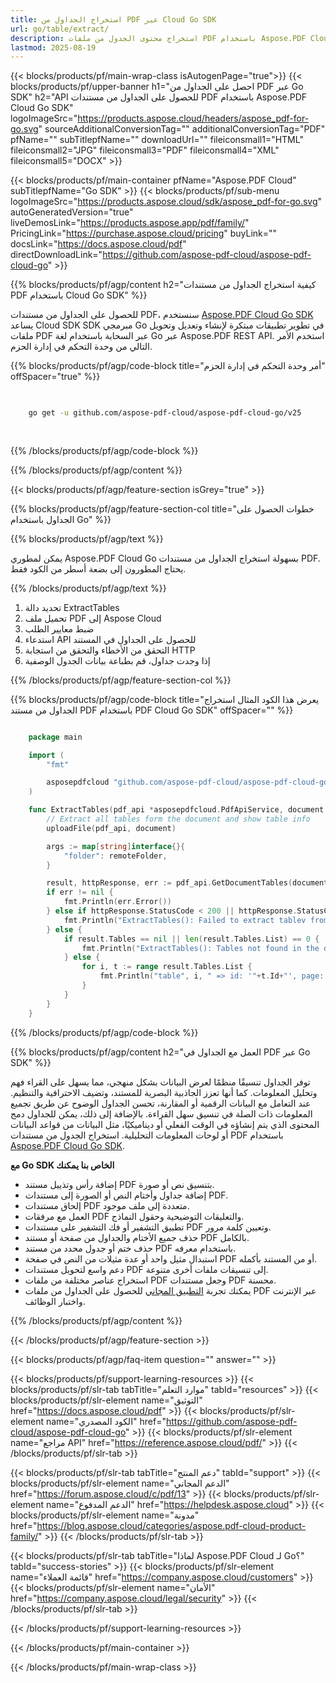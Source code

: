 ```yaml
---
title: استخراج الجداول من PDF عبر Cloud Go SDK
url: go/table/extract/
description: استخراج محتوى الجدول من ملفات PDF باستخدام Aspose.PDF Cloud SDK مع لغة Go.
lastmod: 2025-08-19
---
```


{{< blocks/products/pf/main-wrap-class isAutogenPage="true">}}
{{< blocks/products/pf/upper-banner h1="احصل على الجداول من PDF عبر Go SDK" h2="API للحصول على الجداول من مستندات PDF باستخدام Aspose.PDF Cloud Go SDK" logoImageSrc="https://products.aspose.cloud/headers/aspose_pdf-for-go.svg" sourceAdditionalConversionTag="" additionalConversionTag="PDF" pfName="" subTitlepfName="" downloadUrl="" fileiconsmall1="HTML" fileiconsmall2="JPG" fileiconsmall3="PDF" fileiconsmall4="XML" fileiconsmall5="DOCX" >}}

{{< blocks/products/pf/main-container pfName="Aspose.PDF Cloud" subTitlepfName="Go SDK" >}}
{{< blocks/products/pf/sub-menu logoImageSrc="https://products.aspose.cloud/sdk/aspose_pdf-for-go.svg"
autoGeneratedVersion="true"
liveDemosLink="https://products.aspose.app/pdf/family/" PricingLink="https://purchase.aspose.cloud/pricing" buyLink="" docsLink="https://docs.aspose.cloud/pdf"  directDownloadLink="https://github.com/aspose-pdf-cloud/aspose-pdf-cloud-go" >}}

{{% blocks/products/pf/agp/content h2="كيفية استخراج الجداول من مستندات PDF باستخدام Cloud Go SDK" %}}

للحصول على الجداول من مستندات PDF، سنستخدم
[Aspose.PDF Cloud Go SDK](https://products.aspose.cloud/pdf/go/)
يساعد Cloud SDK SDK مبرمجي Go في تطوير تطبيقات مبتكرة لإنشاء وتعديل وتحويل ملفات PDF عبر السحابة باستخدام لغة Go عبر Aspose.PDF REST API. استخدم الأمر التالي من وحدة التحكم في إدارة الحزم.

{{% blocks/products/pf/agp/code-block title="أمر وحدة التحكم في إدارة الحزم" offSpacer="true" %}}

```bash

     
    go get -u github.com/aspose-pdf-cloud/aspose-pdf-cloud-go/v25
     
     
```

{{% /blocks/products/pf/agp/code-block %}}

{{% /blocks/products/pf/agp/content %}}

{{< blocks/products/pf/agp/feature-section isGrey="true" >}}

{{% blocks/products/pf/agp/feature-section-col title="خطوات الحصول على الجداول باستخدام Go" %}}

{{% blocks/products/pf/agp/text %}}

يمكن لمطوري Aspose.PDF Cloud Go بسهولة استخراج الجداول من مستندات PDF. يحتاج المطورون إلى بضعة أسطر من الكود فقط.

{{% /blocks/products/pf/agp/text %}}

1. تحديد دالة ExtractTables
1. تحميل ملف PDF إلى Aspose Cloud
1. ضبط معايير الطلب
1. استدعاء API للحصول على الجداول في المستند
1. التحقق من الأخطاء والتحقق من استجابة HTTP
1. إذا وجدت جداول، قم بطباعة بيانات الجدول الوصفية

{{% /blocks/products/pf/agp/feature-section-col %}}

{{% blocks/products/pf/agp/code-block title="يعرض هذا الكود المثال استخراج الجداول من مستند PDF باستخدام PDF Cloud Go SDK" offSpacer="" %}}

```go

    package main

    import (
        "fmt"

        asposepdfcloud "github.com/aspose-pdf-cloud/aspose-pdf-cloud-go/v25"
    )

    func ExtractTables(pdf_api *asposepdfcloud.PdfApiService, document string, remoteFolder string) {
        // Extract all tables form the document and show table info
        uploadFile(pdf_api, document)

        args := map[string]interface{}{
            "folder": remoteFolder,
        }

        result, httpResponse, err := pdf_api.GetDocumentTables(document, args)
        if err != nil {
            fmt.Println(err.Error())
        } else if httpResponse.StatusCode < 200 || httpResponse.StatusCode > 299 {
            fmt.Println("ExtractTables(): Failed to extract tablev from the document.")
        } else {
            if result.Tables == nil || len(result.Tables.List) == 0 {
                fmt.Println("ExtractTables(): Tables not found in the document.")
            } else {
                for i, t := range result.Tables.List {
                    fmt.Println("table", i, " => id: '"+t.Id+"', page: '", t.PageNum, "', rows: '", len(t.RowList), "', columns: '", len(t.RowList[0].CellList), "'")
                }
            }
        }
    }
```

{{% /blocks/products/pf/agp/code-block %}}

{{% blocks/products/pf/agp/content h2="العمل مع الجداول في PDF عبر Go SDK" %}}

توفر الجداول تنسيقًا منظمًا لعرض البيانات بشكل منهجي، مما يسهل على القراء فهم وتحليل المعلومات. كما أنها تعزز الجاذبية البصرية للمستند، وتضيف الاحترافية والتنظيم. عند التعامل مع البيانات الرقمية أو المقارنة، تحسن الجداول الوضوح عن طريق تجميع المعلومات ذات الصلة في تنسيق سهل القراءة. بالإضافة إلى ذلك، يمكن للجداول دمج المحتوى الذي يتم إنشاؤه في الوقت الفعلي أو ديناميكيًا، مثل البيانات من قواعد البيانات أو لوحات المعلومات التحليلية. استخراج الجدول من مستندات PDF باستخدام [Aspose.PDF Cloud Go SDK](https://products.aspose.cloud/pdf/go/).

**مع Go SDK الخاص بنا يمكنك**

+ إضافة رأس وتذييل مستند PDF بتنسيق نص أو صورة.
+ إضافة جداول وأختام النص أو الصورة إلى مستندات PDF.
+ إلحاق مستندات PDF متعددة إلى ملف موجود.
+ العمل مع مرفقات PDF والتعليقات التوضيحية وحقول النماذج.
+ تطبيق التشفير أو فك التشفير على مستندات PDF وتعيين كلمة مرور.
+ حذف جميع الأختام والجداول من صفحة أو مستند PDF بالكامل.
+ حذف ختم أو جدول محدد من مستند PDF باستخدام معرفه.
+ استبدال مثيل واحد أو عدة مثيلات من النص في صفحة PDF أو من المستند بأكمله.
+ دعم واسع لتحويل مستندات PDF إلى تنسيقات ملفات أخرى متنوعة.
+ استخراج عناصر مختلفة من ملفات PDF وجعل مستندات PDF محسنة.
+ يمكنك تجربة [التطبيق المجاني](https://products.aspose.app/pdf/) للحصول على الجداول من ملفات PDF عبر الإنترنت واختبار الوظائف.

{{% /blocks/products/pf/agp/content %}}

{{< /blocks/products/pf/agp/feature-section >}}

{{< blocks/products/pf/agp/faq-item question="" answer="" >}}

{{< blocks/products/pf/support-learning-resources >}}
{{< blocks/products/pf/slr-tab tabTitle="موارد التعلم" tabId="resources" >}}
{{< blocks/products/pf/slr-element name="التوثيق" href="https://docs.aspose.cloud/pdf" >}}
{{< blocks/products/pf/slr-element name="الكود المصدري" href="https://github.com/aspose-pdf-cloud/aspose-pdf-cloud-go" >}}
{{< blocks/products/pf/slr-element name="مراجع API" href="https://reference.aspose.cloud/pdf/" >}}
{{< /blocks/products/pf/slr-tab >}}

{{< blocks/products/pf/slr-tab tabTitle="دعم المنتج" tabId="support" >}}
{{< blocks/products/pf/slr-element name="الدعم المجاني" href="https://forum.aspose.cloud/c/pdf/13" >}}
{{< blocks/products/pf/slr-element name="الدعم المدفوع" href="https://helpdesk.aspose.cloud" >}}
{{< blocks/products/pf/slr-element name="مدونة" href="https://blog.aspose.cloud/categories/aspose.pdf-cloud-product-family/" >}}
{{< /blocks/products/pf/slr-tab >}}

{{< blocks/products/pf/slr-tab tabTitle="لماذا Aspose.PDF Cloud لـ Go؟" tabId="success-stories" >}}
{{< blocks/products/pf/slr-element name="قائمة العملاء" href="https://company.aspose.cloud/customers" >}}
{{< blocks/products/pf/slr-element name="الأمان" href="https://company.aspose.cloud/legal/security" >}}
{{< /blocks/products/pf/slr-tab >}}

{{< /blocks/products/pf/support-learning-resources >}}

{{< /blocks/products/pf/main-container >}}

{{< /blocks/products/pf/main-wrap-class >}}







